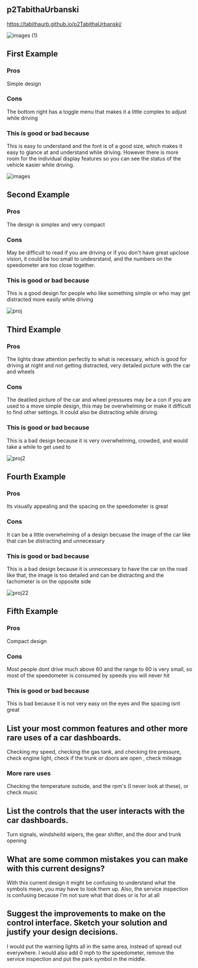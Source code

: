 ## p2TabithaUrbanski

https://tabithaurb.github.io/p2TabithaUrbanski/

![images (1)](https://user-images.githubusercontent.com/44306680/111263750-60f33c80-85f4-11eb-810d-c7489a83c90c.jpeg)

## First Example 
### Pros
Simple design 
### Cons
The bottom right has a toggle menu that makes it a little complex to adjust while driving
### This is good or bad because 
This is easy to understand and the font is of a good size, which makes it easy to glance at and understand while driving. However there is more room for the individual display features so you can see the status of the vehicle easier while driving.

![images](https://user-images.githubusercontent.com/44306680/111263768-6781b400-85f4-11eb-9d69-910fdbdcdc23.jpeg)
## Second Example 

### Pros 
The design is simplex and very compact 
### Cons
May be difficult to read if you are driving or if you don't have great upclose vision, it could be too small to undesrstand, and the numbers on the speedometer are too close together.
### This is good or bad because 
This is a good design for people who like something simple or who may get distracted more easily while driving


![proj](https://user-images.githubusercontent.com/44306680/111263797-71a3b280-85f4-11eb-89a4-e5e214c22a47.jpeg)
## Third Example 

### Pros
The lights draw attention perfectly to what is necessary, which is good for driving at night and not getting distracted, very detailed picture with the car and wheels
### Cons
The deatiled picture of the car and wheel pressures may be a con if you are used to a move simple design, this may be overwhelming or make it difficult to find other settings. It could also be distracting while driving. 
### This is good or bad because 
This is a bad design because it is very overwhelming, crowded, and would take a while to get used to

![proj2](https://user-images.githubusercontent.com/44306680/111263811-78cac080-85f4-11eb-929f-6aa9d7e078d9.jpeg)
## Fourth Example 

### Pros
Its visually appealing and the spacing on the speedometer is great
### Cons
It can be a little overwhelming of a design becuase the image of the car like that can be distracting and unnecessary
### This is good or bad because 
This is a bad design because it is unnecessary to have the car on the road like that, the image is too detailed and can be distracting and the tachometer is on the opposite side

![proj22](https://user-images.githubusercontent.com/44306680/111263828-7e280b00-85f4-11eb-895d-ece4be4daeb1.jpg)
## Fifth Example 

### Pros 
Compact design

### Cons
Most people dont drive much above 60 and the range to 60 is very small, so most of the speedometer is consumed by speeds you will never hit

### This is good or bad because 
This is bad because it is not very easy on the eyes and the spacing isnt great





## List your most common features and other more rare uses of a car dashboards.
Checking my speed, checking the gas tank, and checking tire pressure, check engine light, check if the trunk or doors are open , check mileage

### More rare uses
Checking the temperature outside, and the rpm's (I never look at these), or check music


## List the controls that the user interacts with the car dashboards.
Turn signals, windsheild wipers, the gear shifter, and the door and trunk opening 


## What are some common mistakes you can make with this current designs?
With this current design it might be confusing to understand what the symbols mean, you may have to look them up. Also, the service inspection is confusing because I'm not sure what that does or is for at all 

## Suggest the improvements to make on the control interface. Sketch your solution and justify your design decisions.
I would put the warning lights all in the same area, instead of spread out everywhere. I would also add 0 mph to the speedometer, remove the service inspection and put the park symbol in the middle. 
